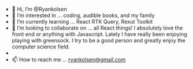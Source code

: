 - 👋 Hi, I’m @Ryankolsen
- 👀 I’m interested in ... coding, audible books, and my family
- 🌱 I’m currently learning ... React RTK Query, Rexut Toolkit
- 💞️ I’m looking to collaborate on ... all React things! I absolutely love the front end or anything with Javascript. Lately I have really been enjoying playing with greensock. I try to be a good person and greatly enjoy the computer science field.
- 
- 📫 How to reach me ... ryankolsen@gmail.com

<!---
Ryankolsen/Ryankolsen is a ✨ special ✨ repository because its `README.md` (this file) appears on your GitHub profile.
You can click the Preview link to take a look at your changes.
--->
